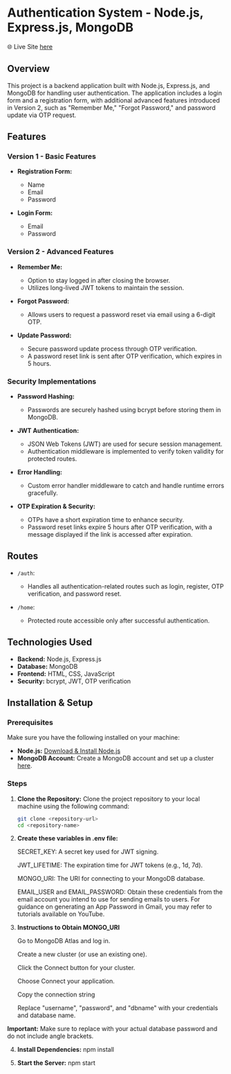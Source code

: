 # Authentication System - Node.js, Express.js, MongoDB

🌐 Live Site [here](https://auth-system-v2.onrender.com)

## Overview

This project is a backend application built with Node.js, Express.js, and MongoDB for handling user authentication. The application includes a login form and a registration form, with additional advanced features introduced in Version 2, such as "Remember Me," "Forgot Password," and password update via OTP request.

## Features

### Version 1 - Basic Features
- **Registration Form:**
  - Name
  - Email
  - Password

- **Login Form:**
  - Email
  - Password

### Version 2 - Advanced Features
- **Remember Me:** 
  - Option to stay logged in after closing the browser. 
  - Utilizes long-lived JWT tokens to maintain the session.
  
- **Forgot Password:**
  - Allows users to request a password reset via email using a 6-digit OTP.
  
- **Update Password:**
  - Secure password update process through OTP verification.
  - A password reset link is sent after OTP verification, which expires in 5 hours.

### Security Implementations
- **Password Hashing:** 
  - Passwords are securely hashed using bcrypt before storing them in MongoDB.
  
- **JWT Authentication:** 
  - JSON Web Tokens (JWT) are used for secure session management. 
  - Authentication middleware is implemented to verify token validity for protected routes.
  
- **Error Handling:** 
  - Custom error handler middleware to catch and handle runtime errors gracefully.
  
- **OTP Expiration & Security:** 
  - OTPs have a short expiration time to enhance security.
  - Password reset links expire 5 hours after OTP verification, with a message displayed if the link is accessed after expiration.

## Routes

- `/auth`: 
  - Handles all authentication-related routes such as login, register, OTP verification, and password reset.
  
- `/home`: 
  - Protected route accessible only after successful authentication.

## Technologies Used

- **Backend:** Node.js, Express.js
- **Database:** MongoDB
- **Frontend:** HTML, CSS, JavaScript
- **Security:** bcrypt, JWT, OTP verification

## Installation & Setup

### Prerequisites
Make sure you have the following installed on your machine:
- **Node.js:** [Download & Install Node.js](https://nodejs.org)
- **MongoDB Account:** Create a MongoDB account and set up a cluster [here](https://www.mongodb.com/cloud/atlas).

### Steps

1. **Clone the Repository:**
   Clone the project repository to your local machine using the following command:
   ```bash
   git clone <repository-url>
   cd <repository-name>
2. **Create these variables in .env file:**

   SECRET_KEY: A secret key used for JWT signing.

   JWT_LIFETIME: The expiration time for JWT tokens (e.g., 1d, 7d).

   MONGO_URI: The URI for connecting to your MongoDB database.

   EMAIL_USER and EMAIL_PASSWORD: Obtain these credentials from the email account you intend to use for sending emails to users. For guidance on generating an App Password in Gmail, you may refer to tutorials available on YouTube.
3. **Instructions to Obtain MONGO_URI**

    Go to MongoDB Atlas and log in.

    Create a new cluster (or use an existing one).

    Click the Connect button for your cluster.

    Choose Connect your application.

    Copy the connection string 

    Replace "username", "password", and "dbname" with your credentials and database name.

**Important:** Make sure to replace <password> with your actual database password and do not include angle brackets.

4. **Install Dependencies:** npm install

5. **Start the Server:** npm start 
